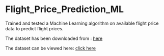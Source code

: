 # Flight_Price_Prediction_ML
<p>Trained and tested a Machine Learning algorithm on available flight price data to predict flight prices.</p>
<p>The dataset has been downloaded from : <a href="https://www.kaggle.com/datasets/shubhambathwal/flight-price-prediction">here</a></p>
<p>The dataset can be viewed here: <a href="">click here</a></p>
